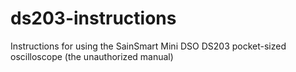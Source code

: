# ds203-instructions
Instructions for using the SainSmart Mini DSO DS203 pocket-sized oscilloscope (the unauthorized manual)
